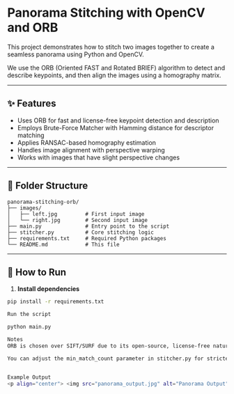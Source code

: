 # Panorama Stitching with OpenCV and ORB

This project demonstrates how to stitch two images together to create a seamless panorama using Python and OpenCV.

We use the ORB (Oriented FAST and Rotated BRIEF) algorithm to detect and describe keypoints, and then align the images using a homography matrix.

---

## ✨ Features

- Uses ORB for fast and license-free keypoint detection and description  
- Employs Brute-Force Matcher with Hamming distance for descriptor matching  
- Applies RANSAC-based homography estimation  
- Handles image alignment with perspective warping  
- Works with images that have slight perspective changes  

---

## 📁 Folder Structure

```
panorama-stitching-orb/
├── images/
│   ├── left.jpg         # First input image
│   └── right.jpg        # Second input image
├── main.py              # Entry point to the script
├── stitcher.py          # Core stitching logic
├── requirements.txt     # Required Python packages
└── README.md            # This file
```

---

## 🚀 How to Run

1. **Install dependencies**

```bash
pip install -r requirements.txt

Run the script

python main.py

Notes
ORB is chosen over SIFT/SURF due to its open-source, license-free nature.

You can adjust the min_match_count parameter in stitcher.py for stricter matching.


Example Output
<p align="center"> <img src="panorama_output.jpg" alt="Panorama Output" width="600"/> </p>
